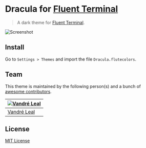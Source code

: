 # Dracula for [Fluent Terminal](https://github.com/felixse/FluentTerminal)

> A dark theme for [Fluent Terminal](https://github.com/felixse/FluentTerminal).

![Screenshot](https://raw.githubusercontent.com/vandreleal/dracula-fluent-terminal/master/screenshot.png)

## Install

Go to `Settings > Themes` and import the file `Dracula.flutecolors`.

## Team

This theme is maintained by the following person(s) and a bunch of [awesome contributors](https://github.com/dracula/template/graphs/contributors).

[![Vandré Leal](https://avatars2.githubusercontent.com/u/9258892?s=70&v=4)](https://github.com/vandreleal) |
--- |
[Vandré Leal](https://github.com/vandreleal) |

## License

[MIT License](./LICENSE)